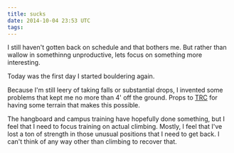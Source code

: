 ```yaml
---
title: sucks
date: 2014-10-04 23:53 UTC
tags:
---
```


I still haven't gotten back on schedule and that bothers me. But rather than wallow in somethinng unproductive, lets focus on something more interesting. 

Today was the first day I started bouldering again.

Because I'm still leery of taking falls or substantial drops, I invented some problems that kept me no more than 4' off the ground. Props to [TRC](http://trianglerockclub.com) for having some terrain that makes this possible. 

The hangboard and campus training have hopefully done something, but I feel that I need to focus training on actual climbing. Mostly, I feel that I've lost a ton of strength in those unusual positions that I need to get back. I can't think of any way other than climbing to recover that.
